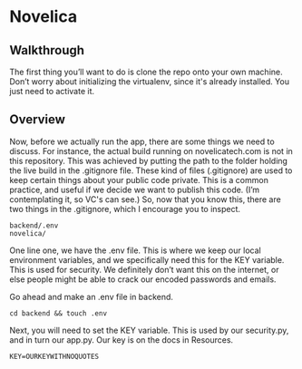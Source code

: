 # Novelica
## Walkthrough
The first thing you’ll want to do is clone the repo onto your own machine. Don’t worry about initializing the virtualenv, since it's already installed. You just need to activate it. 

## Overview
Now, before we actually run the app, there are some things we need to discuss. For instance, the actual build running on novelicatech.com is not in this repository. This was achieved by putting the path to the folder holding the live build in the .gitignore file. These kind of files (.gitignore) are used to keep certain things about your public code private. This is a common practice, and useful if we decide we want to publish this code. (I’m contemplating it, so VC's can see.) So, now that you know this, there are two things in the .gitignore, which I encourage you to inspect.

```
backend/.env
novelica/
```
One line one, we have the .env file. This is where we keep our local environment variables, and we specifically need this for the KEY variable. This is used for security. We definitely don’t want this on the internet, or else people might be able to crack our encoded passwords and emails.

Go ahead and make an .env file in backend.

```
cd backend && touch .env
```

Next, you will need to set the KEY variable. This is used by our security.py, and in turn our app.py. Our key is on the docs in Resources.
```
KEY=OURKEYWITHNOQUOTES
```
 
